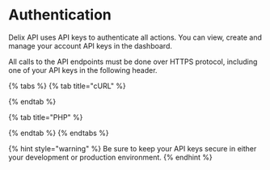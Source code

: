# Authentication

Delix API uses API keys to authenticate all actions. You can view, create and manage your account API keys in the dashboard.

All calls to the API endpoints must be done over HTTPS protocol, including one of your API keys in the following header.

{% tabs %}
{% tab title="cURL" %}

{% endtab %}

{% tab title="PHP" %}

{% endtab %}
{% endtabs %}

{% hint style="warning" %}
Be sure to keep your API keys secure in either your development or production environment.
{% endhint %}

